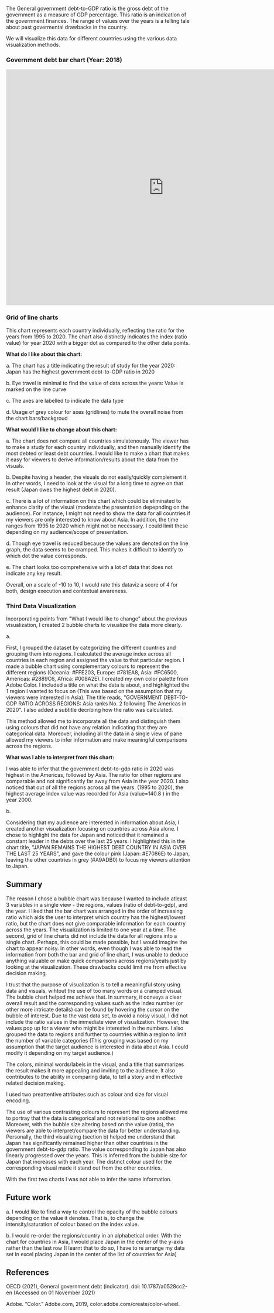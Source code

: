 The General government debt-to-GDP ratio is the gross debt of the government as a measure of GDP percentage. This ratio is an indication of the government finances. The range of values over the years is a telling tale about past govermental drawbacks in the country.

We will visualize this data for different countries using the various data visualization methods.

### __Government debt bar chart (Year: 2018)__ ###


<iframe src="https://data.oecd.org/chart/6vmX" width="860" height="645" style="border: 0" mozallowfullscreen="true" webkitallowfullscreen="true" allowfullscreen="true"><a href="https://data.oecd.org/chart/6vmX" target="_blank">OECD Chart: General government debt, Total, % of GDP, Annual, 2018</a></iframe>








### __Grid of line charts__ ###


This chart represents each country individually, reflecting the ratio for the years from 1995 to 2020. The chart also distinctly indicates the index (ratio value) for year 2020 with a bigger dot as compared to the other data points.

<div class="flourish-embed flourish-chart" data-src="visualisation/7678272"><script src="https://public.flourish.studio/resources/embed.js"></script></div>

**What do I like about this chart:**

a. The chart has a title indicating the result of study for the year 2020: Japan has the highest government debt-to-GDP ratio in 2020

b. Eye travel is minimal to find the value of data across the years: Value is marked on the line curve

c. The axes are labelled to indicate the data type

d. Usage of grey colour for axes (gridlines) to mute the overall noise from the chart bars/backgroud

**What would I like to change about this chart:**

a. The chart does not compare all countries simulatenously. The viewer has to make a study for each country individually, and then manually identify the most debted or least debt countries. I would like to make a chart that makes it easy for viewers to derive information/results about the data from the visuals.

b. Despite having a header, the visuals do not easily/quickly complement it. In other words, I need to look at the visual for a long time to agree on that result (Japan owes the highest debt in 2020).

c. There is a lot of information on this chart which could be eliminated to enhance clarity of the visual (moderate the presentation depepnding on the audience). For instance, I might not need to show the data for all countries if my viewers are only interested to know about Asia. In addition, the time ranges from 1995 to 2020 which might not be necessary. I could limit these depending on my audience/scope of presentation.

d. Though eye travel is reduced because the values are denoted on the line graph, the data seems to be cramped. This makes it difficult to identify to which dot the value corresponds. 

e. The chart looks too comprehensive with a lot of data that does not indicate any key result.

Overall, on a scale of -10 to 10, I would rate this dataviz a score of 4 for both, design execution and contextual awareness. 

### __Third Data Visualization__ ###


Incorporating points from "What I would like to change" about the previous visualization, I created 2 bubble charts to visualize the data more clearly. 

a. 
<div class="flourish-embed flourish-scatter" data-src="visualisation/7691484"><script src="https://public.flourish.studio/resources/embed.js"></script></div>

First, I grouped the dataset by categorizing the different countries and grouping them into regions. I calculated the average index across all countries in each region and assigned the value to that particular region. I made a bubble chart using complementary colours to represent the different regions (Oceania: #FFE203, Europe: #781EA8, Asia: #FC6500, Americas: #2889C6, Africa: #008A2E). I created my own color palette from Adobe Color. I included a title on what the data is about, and highlighted the 1 region I wanted to focus on (This was based on the assumption that my viewers were interested in Asia). The title reads, "GOVERNMENT DEBT-TO-GDP RATIO ACROSS REGIONS: Asia ranks No. 2 following The Americas in 2020". I also added a subtitle decribing how the ratio was calculated. 

This method allowed me to incorporate all the data and distinguish them using colours that did not have any relation indicating that they are categorical data. Moreover, including all the data in a single view of pane allowed my viewers to infer information and make meaningful comparisons across the regions. 

**What was I able to interpret from this chart:**

I was able to infer that the government debt-to-gdp ratio in 2020 was highest in the Americas, followed by Asia. The ratio for other regions are comparable and not significantly far away from Asia in the year 2020. I also noticed that out of all the regions across all the years. (1995 to 2020), the highest average index value was recorded for Asia (value=140.8 ) in the year 2000.

b. 
<div class="flourish-embed flourish-scatter" data-src="visualisation/7692158"><script src="https://public.flourish.studio/resources/embed.js"></script></div>

Considering that my audience are interested in information about Asia, I created another visualization focusing on countries across Asia alone. I chose to highlight the data for Japan and noticed that it remained a constant leader in the debts over the last 25 years. I highlighted this in the chart title, "JAPAN REMAINS THE HIGHEST DEBT COUNTRY IN ASIA OVER THE LAST 25 YEARS", and gave the colour pink (Japan: #E7086E) to Japan, leaving the other countries in grey (#A9ADB0) to focus my viewers attention to Japan. 


## __Summary__ ##


The reason I chose a bubble chart was because I wanted to include atleast 3 variables in a single view - the regions, values (ratio of debt-to-gdp), and the year. I liked that the bar chart was arranged in the order of increasing ratio which aids the user to interpret which country has the highest/lowest ratio, but the chart does not give comparable information for each country across the years. The visualization is limited to one year at a time. The second, grid of line charts did not include the data for all regions into a single chart. Perhaps, this could be made possible, but I would imagine the chart to appear noisy. In other words, even though I was able to read the information from both the bar and grid of line chart, I was unable to deduce anything valuable or make quick comparisons across regions/yeats just by looking at the visualization. These drawbacks could limit me from effective decision making.

I trust that the purpose of visualization is to tell a meaningful story using data and visuals, wihtout the use of too many words or a cramped visual. The bubble chart helped me achieve that. In summary, it conveys a clear overall result and the corresponding values such as the index number (or other more intricate details) can be found by hovering the cursor on the bubble of interest. Due to the vast data set, to avoid a noisy visual, I did not include the ratio values in the immediate view of visualization. However, the values pop up for a viewer who might be interested in the numbers. I also grouped the data to regions and further to countries within a region to limit the number of variable categories (This grouping was based on my assumption that the target audience is interested in data about Asia. I could modify it depending on my target audience.)

The colors, minimal words/labels in the visual, and a title that summarizes the result makes it more appealing and inviting to the audience. It also contributes to the ability in comparing data, to tell a story and in effective related decision making.

I used two preattentive attributes such as colour and size for visual encoding.

The use of various contrasting colours to represent the regions allowed me to portray that the data is categorical and not relational to one another. Moreover, with the bubble size altering based on the value (ratio), the viewers are able to interpret/compare the data for better understanding. Personally, the third visualizing (section b) helped me understand that Japan has significantly remained higher than other countries in the government debt-to-gdp ratio. The value corresponding to Japan has also linearly progressed over the years. This is inferred from the bubble size for Japan that increases with each year. The distinct colour used for the corresponding visual made it stand out from the other countries. 

With the first two charts I was not able to infer the same information.


## __Future work__ ##

a. I would like to find a way to control the opacity of the bubble colours depending on the value it denotes. That is, to change the intensity/saturation of colour based on the index value.

b. I would re-order the regions/country in an alphabetical order. With the chart for countries in Asia, I would place Japan in the center of the y-axis rather than the last row (I learnt that to do so, I have to re arrange my data set in excel placing Japan in the center of the list of countries for Asia)

## __References__ ##

OECD (2021), General government debt (indicator). doi: 10.1787/a0528cc2-en (Accessed on 01 November 2021)

Adobe. “Color.” Adobe.com, 2019, color.adobe.com/create/color-wheel.



